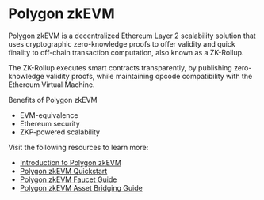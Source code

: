 # Polygon zkEVM

Polygon zkEVM is a decentralized Ethereum Layer 2 scalability solution that uses cryptographic zero-knowledge proofs to offer validity and quick finality to off-chain transaction computation, also known as a ZK-Rollup.

The ZK-Rollup executes smart contracts transparently, by publishing zero-knowledge validity proofs, while maintaining opcode compatibility with the Ethereum Virtual Machine.

Benefits of Polygon zkEVM

- EVM-equivalence
- Ethereum security
- ZKP-powered scalability

Visit the following resources to learn more:

- [Introduction to Polygon zkEVM](https://wiki.polygon.technology/docs/zkevm/introduction/)
- [Polygon zkEVM Quickstart](https://wiki.polygon.technology/docs/zkevm/develop/)
- [Polygon zkEVM Faucet Guide](https://wiki.polygon.technology/docs/zkevm/guides/zkevm-faucet/)
- [Polygon zkEVM Asset Bridging Guide](https://wiki.polygon.technology/docs/zkevm/bridge-to-zkevm/)